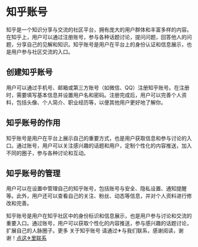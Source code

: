 # 知乎账号

知乎是一个知识分享与交流的社区平台，拥有庞大的用户群体和丰富多样的内容。在知乎上，用户可以通过注册账号，参与各种话题讨论，提问问题，回答他人的问题，分享自己的见解和知识。知乎账号是用户在平台上的身份认证和信息展示，也是用户参与社区交流的入口。

## 创建知乎账号

用户可以通过手机号、邮箱或第三方账号（如微信、QQ）注册知乎账号。在注册时，需要填写基本信息并设置用户名和密码。注册完成后，用户可以完善个人资料，包括头像、个人简介、职业经历等，以便其他用户更好地了解你。

## 知乎账号的作用

知乎账号是用户在平台上展示自己的重要方式，也是用户获取信息和参与讨论的入口。通过账号，用户可以关注感兴趣的话题和用户，定制个性化的内容推送，加入不同的圈子，参与各种讨论和互动。

## 知乎账号的管理

用户可以在设置中管理自己的知乎账号，包括账号与安全、隐私设置、通知提醒等。此外，用户还可以查看自己的关注、粉丝、动态等信息，并对个人资料进行修改和完善。

知乎账号是用户在知乎社区中的身份标识和信息展示，也是用户参与讨论和交流的重要入口。通过账号，用户可以获取个性化的内容推送，参与感兴趣的话题讨论，扩展自己的人脉圈子。更多 关于知乎账号 请通过✈与我们联系，感谢阅读，谢谢！[点这✈里联系](https://gg.k02.cc)